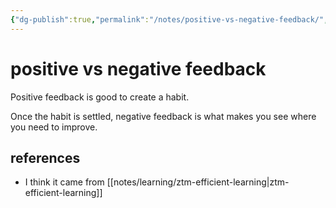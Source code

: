 ```yaml
---
{"dg-publish":true,"permalink":"/notes/positive-vs-negative-feedback/","dgHomeLink":true,"dgPassFrontmatter":false,"dgShowBacklinks":true,"dgShowLocalGraph":false}
---
```


# positive vs negative feedback

Positive feedback is good to create a habit.

Once the habit is settled, negative feedback is what makes you see where you need to improve.


## references

- I think it came from [[notes/learning/ztm-efficient-learning|ztm-efficient-learning]]